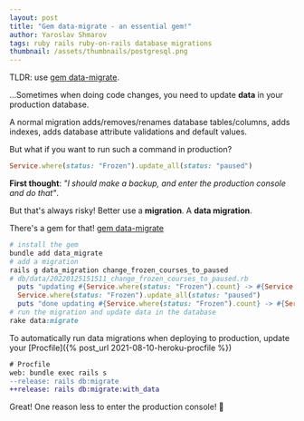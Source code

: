 ```yaml
---
layout: post
title: "Gem data-migrate - an essential gem!"
author: Yaroslav Shmarov
tags: ruby rails ruby-on-rails database migrations
thumbnail: /assets/thumbnails/postgresql.png
---
```


TLDR: use [gem data-migrate](https://github.com/ilyakatz/data-migrate).

...Sometimes when doing code changes, you need to update **data** in your production database.

A normal migration adds/removes/renames database tables/columns, adds indexes, adds database attribute validations and default values.

But what if you want to run such a command in production?

```ruby
Service.where(status: "Frozen").update_all(status: "paused")
```

**First thought**: *"I should make a backup, and enter the production console and do that"*. 

But that's always risky! Better use a **migration**. A **data migration**.

There's a gem for that! [gem data-migrate](https://github.com/ilyakatz/data-migrate)

```ruby
# install the gem
bundle add data_migrate
# add a migration
rails g data_migration change_frozen_courses_to_paused
# db/data/20220125151511_change_frozen_courses_to_paused.rb
  puts "updating #{Service.where(status: "Frozen").count} -> #{Service.where(status: "paused").count}"
  Service.where(status: "Frozen").update_all(status: "paused")
  puts "done updating #{Service.where(status: "Frozen").count} -> #{Service.where(status: "paused").count}"
# run the migration and update data in the database
rake data:migrate
```

To automatically run data migrations when deploying to production, update your [Procfile]({% post_url 2021-08-10-heroku-procfile %})

```diff
# Procfile
web: bundle exec rails s
--release: rails db:migrate
++release: rails db:migrate:with_data
```

Great! One reason less to enter the production console! 🚀
